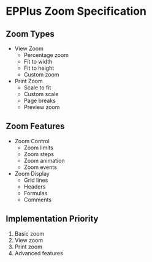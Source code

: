 # EPPlus Zoom Specification

## Zoom Types
- View Zoom
  - Percentage zoom
  - Fit to width
  - Fit to height
  - Custom zoom
- Print Zoom
  - Scale to fit
  - Custom scale
  - Page breaks
  - Preview zoom

## Zoom Features
- Zoom Control
  - Zoom limits
  - Zoom steps
  - Zoom animation
  - Zoom events
- Zoom Display
  - Grid lines
  - Headers
  - Formulas
  - Comments

## Implementation Priority
1. Basic zoom
2. View zoom
3. Print zoom
4. Advanced features